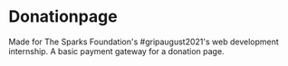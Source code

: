 # Donationpage
Made for The Sparks Foundation's #gripaugust2021's web development internship. A basic payment gateway for a donation page.
